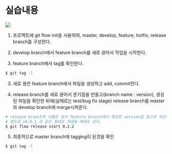 # **실습내용**

![](/images/210129_git_flow.png)

1. 프로젝트에 git flow init을 사용하여, master, develop, feature, hotfix, release branch를 구성한다.

2. develop branch에서 feature branch를 새로 끊어서 작업을 시작한다.

3. feature branch에서 tag를 확인한다.

```bash
$ git tag -l
```

3. 새로 끊은 feature branch에서 파일을 생성하고 add, commit한다.

4. release branch를 새로 끊어서 분기점을 만들고(branch name : version), 생성된 파일을 확인한 뒤에(실제로는 test/bug fix stage) release branch를 master와 develop branch에 merge시켜준다.

```bash
# release branch의 이름은 앞서 feature branch에서 확인한 version을 참고로 작성해준다.
# 별도로 v0.0.1 과 같은 형태로 작성을 해줘도 된다.
$ git flow release start 0.2.2
```

5. 최종적으로 master branch에 tagging이 된것을 확인

```bash
$ git tag -l
```

